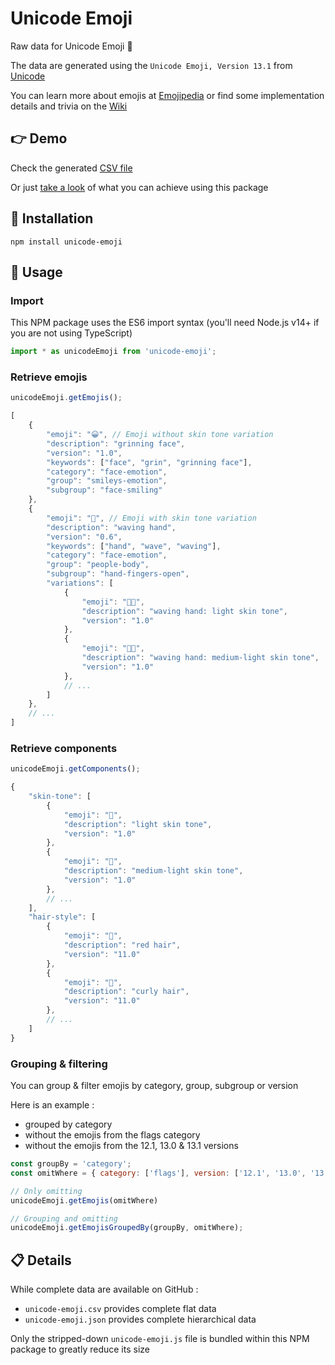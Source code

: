 # Unicode Emoji

Raw data for Unicode Emoji 🙂

The data are generated using the `Unicode Emoji, Version 13.1` from [Unicode](https://home.unicode.org/emoji/about-emoji/)

You can learn more about emojis at [Emojipedia](https://emojipedia.org/) or find some implementation details and trivia on the [Wiki](https://github.com/Julien-Marcou/Unicode-Emoji/wiki)

## 👉 Demo

Check the generated [CSV file](https://github.com/Julien-Marcou/Unicode-Emoji/blob/master/unicode-emoji.csv)

Or just [take a look](https://emoji.julien-marcou.fr/) of what you can achieve using this package


## 🔌 Installation

```shell
npm install unicode-emoji
```

## 🧰 Usage

### Import

This NPM package uses the ES6 import syntax (you'll need Node.js v14+ if you are not using TypeScript)

```javascript
import * as unicodeEmoji from 'unicode-emoji';
```

### Retrieve emojis

```javascript
unicodeEmoji.getEmojis();
```

```javascript
[
    {
        "emoji": "😀", // Emoji without skin tone variation
        "description": "grinning face",
        "version": "1.0",
        "keywords": ["face", "grin", "grinning face"],
        "category": "face-emotion",
        "group": "smileys-emotion",
        "subgroup": "face-smiling"
    },
    {
        "emoji": "👋", // Emoji with skin tone variation
        "description": "waving hand",
        "version": "0.6",
        "keywords": ["hand", "wave", "waving"],
        "category": "face-emotion",
        "group": "people-body",
        "subgroup": "hand-fingers-open",
        "variations": [
            {
                "emoji": "👋🏻",
                "description": "waving hand: light skin tone",
                "version": "1.0"
            },
            {
                "emoji": "👋🏼",
                "description": "waving hand: medium-light skin tone",
                "version": "1.0"
            },
            // ...
        ]
    },
    // ...
]
```

### Retrieve components

```javascript
unicodeEmoji.getComponents();
```

```javascript
{
    "skin-tone": [
        {
            "emoji": "🏻",
            "description": "light skin tone",
            "version": "1.0"
        },
        {
            "emoji": "🏼",
            "description": "medium-light skin tone",
            "version": "1.0"
        },
        // ...
    ],
    "hair-style": [
        {
            "emoji": "🦰",
            "description": "red hair",
            "version": "11.0"
        },
        {
            "emoji": "🦱",
            "description": "curly hair",
            "version": "11.0"
        },
        // ...
    ]
}
```

### Grouping & filtering

You can group & filter emojis by category, group, subgroup or version

Here is an example :
 - grouped by category
 - without the emojis from the flags category
 - without the emojis from the 12.1, 13.0 & 13.1 versions

```javascript
const groupBy = 'category';
const omitWhere = { category: ['flags'], version: ['12.1', '13.0', '13.1'] };

// Only omitting
unicodeEmoji.getEmojis(omitWhere)

// Grouping and omitting
unicodeEmoji.getEmojisGroupedBy(groupBy, omitWhere);
```


## 📋 Details

While complete data are available on GitHub :
 - `unicode-emoji.csv` provides complete flat data
 - `unicode-emoji.json` provides complete hierarchical data

Only the stripped-down `unicode-emoji.js` file is bundled within this NPM package to greatly reduce its size
